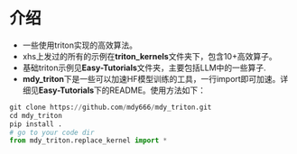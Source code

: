 # 介绍

- 一些使用triton实现的高效算法。
- xhs上发过的所有的示例在**triton_kernels**文件夹下，包含10+高效算子。
- 基础triton示例见**Easy-Tutorials**文件夹，主要包括LLM中的一些算子.
- **mdy_triton**下是一些可以加速HF模型训练的工具，一行import即可加速。详细见**Easy-Tutorials**下的README。使用方法如下：
```python
git clone https://github.com/mdy666/mdy_triton.git
cd mdy_triton
pip install .
# go to your code dir
from mdy_triton.replace_kernel import *
```



